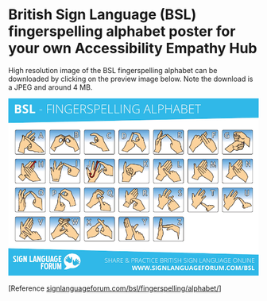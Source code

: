 
# British Sign Language (BSL) fingerspelling alphabet poster for your own Accessibility Empathy Hub

High resolution image of the BSL fingerspelling alphabet can be downloaded by clicking on the preview image below. Note the download is a JPEG and around 4 MB.

[![a Sign Language Forum branded poster of the BSL fingerspelling alphabet with the text 'share and practice British Sign Language online'](../../assets/images/resources/bsl-fingerspelling-alphabet-preview.jpg)](HMRC-AccessibilityEmpathyHub-BSLFingerspellingAlphabet%20%28JPEG%204%20MB%29.jpg)

[Reference [signlanguageforum.com/bsl/fingerspelling/alphabet/](https://www.signlanguageforum.com/bsl/fingerspelling/alphabet/)]
